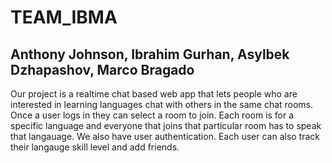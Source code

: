 # TEAM_IBMA

## Anthony Johnson, Ibrahim Gurhan, Asylbek Dzhapashov, Marco Bragado

Our project is a realtime chat based web app that lets people who are interested in learning languages chat with others in the same chat rooms. Once a user logs in they can select a room to join. Each room is for a specific language and everyone that joins that particular room has to speak that langauage. We also have user authentication. Each user can also track their langauge skill level and add friends.
